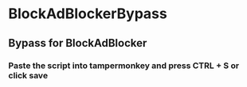 # BlockAdBlockerBypass
## Bypass for BlockAdBlocker
### Paste the script into tampermonkey and press CTRL + S or click save


